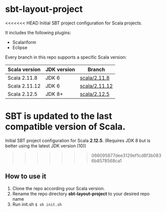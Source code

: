 # sbt-layout-project
<<<<<<< HEAD
Initial SBT project configuration for Scala projects.


It includes the following plugins:
* Scalariform
* Eclipse


Every branch in this repo supports a specific Scala version:

| Scala version | JDK version | Branch |
| --------- | -------- | ---- |
| Scala 2.11.8 | JDK 6 | [scala/2.11.8](https://github.com/juanitodread/sbt-layout-project/tree/scala/2.11.8) |
| Scala 2.11.12 | JDK 6 | [scala/2.11.12](https://github.com/juanitodread/sbt-layout-project/tree/scala/2.11.12) |
| Scala 2.12.5 | JDK 8+ | [scala/2.12.5](https://github.com/juanitodread/sbt-layout-project/tree/scala/2.12.5) |


__SBT__ is updated to the last compatible version of Scala.
=======
Initial SBT project configuration for Scala __2.12.5__. (Requires JDK 8 but is better using the latest JDK version (10))
>>>>>>> 066095877dee3129ef1cd8f3b0836b8578568ca1


## How to use it
1. Clone the repo according your Scala version.
2. Rename the repo directory **sbt-layout-project** to your desired repo name
3. Run init.sh ```$ sh init.sh```

